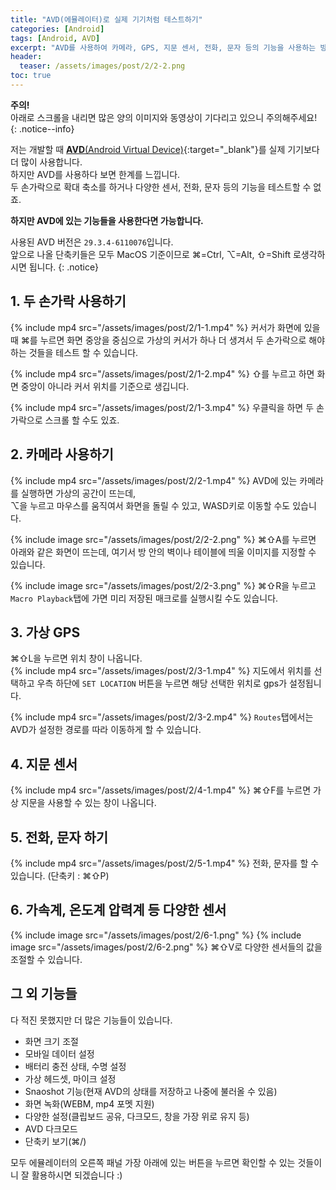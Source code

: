 ```yaml
---
title: "AVD(에뮬레이터)로 실제 기기처럼 테스트하기"
categories: [Android]
tags: [Android, AVD]
excerpt: "AVD를 사용하여 카메라, GPS, 지문 센서, 전화, 문자 등의 기능을 사용하는 방법을 알아봅니다."
header:
  teaser: /assets/images/post/2/2-2.png
toc: true
---
```


**주의!**  
아래로 스크롤을 내리면 많은 양의 이미지와 동영상이 기다리고 있으니 주의해주세요!
{: .notice--info}

저는 개발할 때 [**AVD**(Android Virtual Device)](https://developer.android.com/studio/run/emulator){:target="\_blank"}를 실제 기기보다 더 많이 사용합니다.  
하지만 AVD를 사용하다 보면 한계를 느낍니다.  
두 손가락으로 확대 축소를 하거나 다양한 센서, 전화, 문자 등의 기능을 테스트할 수 없죠.

**하지만 AVD에 있는 기능들을 사용한다면 가능합니다.**

사용된 AVD 버전은 `29.3.4-6110076`입니다.  
앞으로 나올 단축키들은 모두 MacOS 기준이므로 ⌘=Ctrl, ⌥=Alt, ⇧=Shift 로생각하시면 됩니다.
{: .notice}

## 1. 두 손가락 사용하기

{% include mp4 src="/assets/images/post/2/1-1.mp4" %}
커서가 화면에 있을 때 ⌘를 누르면 화면 중앙을 중심으로 가상의 커서가 하나 더 생겨서 두 손가락으로 해야 하는 것들을 테스트 할 수 있습니다.

{% include mp4 src="/assets/images/post/2/1-2.mp4" %}
⇧를 누르고 하면 화면 중앙이 아니라 커서 위치를 기준으로 생깁니다.

{% include mp4 src="/assets/images/post/2/1-3.mp4" %}
우클릭을 하면 두 손가락으로 스크롤 할 수도 있죠.

## 2. 카메라 사용하기

{% include mp4 src="/assets/images/post/2/2-1.mp4" %}
AVD에 있는 카메라를 실행하면 가상의 공간이 뜨는데,  
⌥을 누르고 마우스를 움직여서 화면을 돌릴 수 있고, WASD키로 이동할 수도 있습니다.

{% include image src="/assets/images/post/2/2-2.png" %}
⌘⇧A를 누르면 아래와 같은 화면이 뜨는데, 여기서 방 안의 벽이나 테이블에 띄울 이미지를 지정할 수 있습니다.

{% include image src="/assets/images/post/2/2-3.png" %}
⌘⇧R을 누르고 `Macro Playback`탭에 가면 미리 저장된 매크로를 실행시킬 수도 있습니다.

## 3. 가상 GPS

⌘⇧L을 누르면 위치 창이 나옵니다.  
{% include mp4 src="/assets/images/post/2/3-1.mp4" %}
지도에서 위치를 선택하고 우측 하단에 `SET LOCATION` 버튼을 누르면 해당 선택한 위치로 gps가 설정됩니다.

{% include mp4 src="/assets/images/post/2/3-2.mp4" %}
`Routes`탭에서는 AVD가 설정한 경로를 따라 이동하게 할 수 있습니다.

## 4. 지문 센서

{% include mp4 src="/assets/images/post/2/4-1.mp4" %}
⌘⇧F를 누르면 가상 지문을 사용할 수 있는 창이 나옵니다.

## 5. 전화, 문자 하기

{% include mp4 src="/assets/images/post/2/5-1.mp4" %}
전화, 문자를 할 수 있습니다. (단축키 : ⌘⇧P)

## 6. 가속계, 온도계 압력계 등 다양한 센서

{% include image src="/assets/images/post/2/6-1.png" %}
{% include image src="/assets/images/post/2/6-2.png" %}
⌘⇧V로 다양한 센서들의 값을 조절할 수 있습니다.

## 그 외 기능들

다 적진 못했지만 더 많은 기능들이 있습니다.

- 화면 크기 조절
- 모바일 데이터 설정
- 배터리 충전 상태, 수명 설정
- 가상 헤드셋, 마이크 설정
- Snaoshot 기능(현재 AVD의 상태를 저장하고 나중에 불러올 수 있음)
- 화면 녹화(WEBM, mp4 포멧 지원)
- 다양한 설정(클립보드 공유, 다크모드, 창을 가장 위로 유지 등)
- AVD 다크모드
- 단축키 보기(⌘/)

모두 에뮬레이터의 오른쪽 패널 가장 아래에 있는 버튼을 누르면 확인할 수 있는 것들이니 잘 활용하시면 되겠습니다 :)

<script>
const disqus_config = function () {
    this.page.identifier = '/android/2-2/';
};
    
(function() {
  var d = document, s = d.createElement('script');
  
  s.src = '//my-blog-uxemvdwgui.disqus.com/embed.js';
  
  s.setAttribute('data-timestamp', +new Date());
  (d.head || d.body).appendChild(s);
})();
</script>
